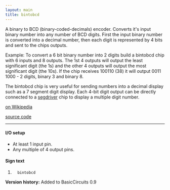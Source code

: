 ```yaml
---
layout: main
title: bintobcd
---
```


A binary to BCD (binary-coded-decimals) encoder. 
Converts it's input binary number into any number of BCD digits. First the input binary number is converted into a decimal number, then
each digit is represented by 4 bits and sent to the chips outputs.

Example:
To convert a 6 bit binary number into 2 digits build a bintobcd chip with 6 inputs and 8 outputs. The 1st 4 outputs will output the least significant digit (the 1s)
and the other 4 outputs will output the most significant digit (the 10s). 
If the chip receives 100110 (38) it will output 0011 1000 - 2 digits, binary 3 and binary 8.

The bintobcd chip is very useful for sending numbers into a decimal display such as a 7 segment digit display. Each 4-bit digit output can be directly connected to a
[segdriver](Segdriver) chip to display a multiple digit number.

[on Wikipedia](http://en.wikipedia.org/wiki/Binary-coded_decimal)

[source code](https://github.com/eisental/BasicCircuits/blob/master/src/main/java/org/tal/basiccircuits/bintobcd.java)

* * *


#### I/O setup 
* At least 1 input pin.
* Any multiple of 4 output pins. 

#### Sign text
1. `   bintobcd   `

__Version history:__ Added to BasicCircuits 0.9